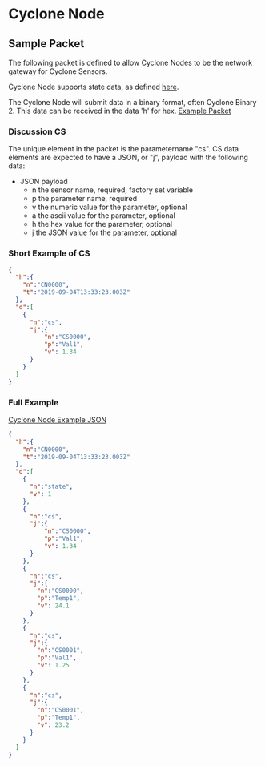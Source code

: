 # Cyclone Node

## Sample Packet

The following packet is defined to allow Cyclone Nodes to be the network gateway for Cyclone Sensors.

Cyclone Node supports state data, as defined [here](https://github.com/RadioBro/ICD/tree/master/examples/state).

The Cyclone Node will submit data in a binary format, often Cyclone Binary 2. This data can be received in the data 'h' for hex. [Example Packet](cyclonenodebinary2example.json)

### Discussion CS

The unique element in the packet is the parametername "cs". CS data elements are expected to have a JSON, or "j", payload with the following data:

* JSON payload
  + n the sensor name, required, factory set variable
  + p the parameter name, required
  + v the numeric value for the parameter, optional
  + a the ascii value for the parameter, optional
  + h the hex value for the parameter, optional
  + j the JSON value for the parameter, optional

### Short Example of CS

```json
{
  "h":{
    "n":"CN0000",
    "t":"2019-09-04T13:33:23.003Z"
  },
  "d":[
    {
      "n":"cs",
      "j":{
          "n":"CS0000",
          "p":"Val1",
          "v": 1.34
      }
    }
  ]
}
```

### Full Example

[Cyclone Node Example JSON](cyclonenodeexample.json)

```json
{
  "h":{
    "n":"CN0000",
    "t":"2019-09-04T13:33:23.003Z"
  },
  "d":[
    {
      "n":"state",
      "v": 1
    },
    {
      "n":"cs",
      "j":{
          "n":"CS0000",
          "p":"Val1",
          "v": 1.34
      }
    },
    {
      "n":"cs",
      "j":{
        "n":"CS0000",
        "p":"Temp1",
        "v": 24.1
      }
    },
    {
      "n":"cs",
      "j":{
        "n":"CS0001",
        "p":"Val1",
        "v": 1.25
      }
    },
    {
      "n":"cs",
      "j":{
        "n":"CS0001",
        "p":"Temp1",
        "v": 23.2
      }
    }
  ]
}
```
